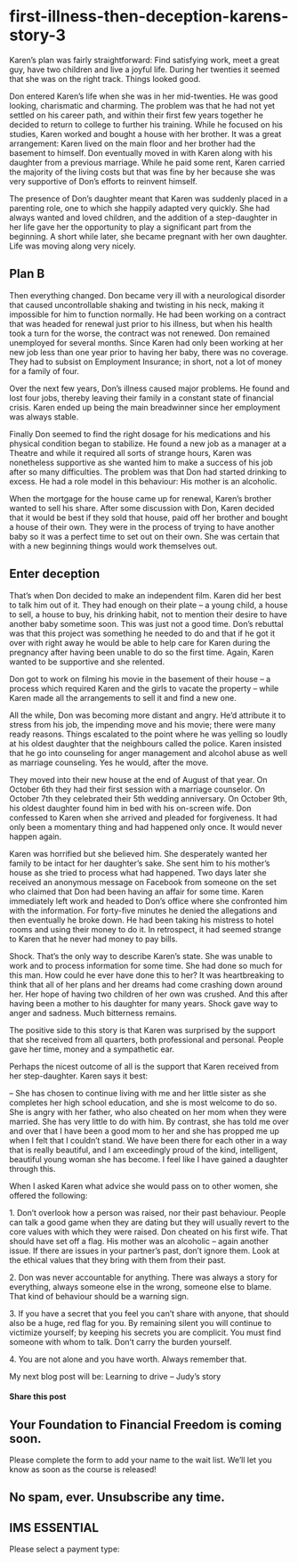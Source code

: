 # first-illness-then-deception-karens-story-3
Karen’s plan was fairly straightforward: Find satisfying work, meet a great guy, have two children and live a joyful life. During her twenties it seemed that she was on the right track. Things looked good.

Don entered Karen’s life when she was in her mid-twenties. He was good looking, charismatic and charming. The problem was that he had not yet settled on his career path, and within their first few years together he decided to return to college to further his training. While he focused on his studies, Karen worked and bought a house with her brother. It was a great arrangement: Karen lived on the main floor and her brother had the basement to himself. Don eventually moved in with Karen along with his daughter from a previous marriage. While he paid some rent, Karen carried the majority of the living costs but that was fine by her because she was very supportive of Don’s efforts to reinvent himself.

The presence of Don’s daughter meant that Karen was suddenly placed in a parenting role, one to which she happily adapted very quickly. She had always wanted and loved children, and the addition of a step-daughter in her life gave her the opportunity to play a significant part from the beginning. A short while later, she became pregnant with her own daughter. Life was moving along very nicely.

## Plan B

Then everything changed. Don became very ill with a neurological disorder that caused uncontrollable shaking and twisting in his neck, making it impossible for him to function normally. He had been working on a contract that was headed for renewal just prior to his illness, but when his health took a turn for the worse, the contract was not renewed. Don remained unemployed for several months. Since Karen had only been working at her new job less than one year prior to having her baby, there was no coverage. They had to subsist on Employment Insurance; in short, not a lot of money for a family of four.

Over the next few years, Don’s illness caused major problems. He found and lost four jobs, thereby leaving their family in a constant state of financial crisis. Karen ended up being the main breadwinner since her employment was always stable.

Finally Don seemed to find the right dosage for his medications and his physical condition began to stabilize. He found a new job as a manager at a Theatre and while it required all sorts of strange hours, Karen was nonetheless supportive as she wanted him to make a success of his job after so many difficulties. The problem was that Don had started drinking to excess. He had a role model in this behaviour: His mother is an alcoholic.

When the mortgage for the house came up for renewal, Karen’s brother wanted to sell his share. After some discussion with Don, Karen decided that it would be best if they sold that house, paid off her brother and bought a house of their own. They were in the process of trying to have another baby so it was a perfect time to set out on their own. She was certain that with a new beginning things would work themselves out.

## Enter deception

That’s when Don decided to make an independent film. Karen did her best to talk him out of it. They had enough on their plate – a young child, a house to sell, a house to buy, his drinking habit, not to mention their desire to have another baby sometime soon. This was just not a good time. Don’s rebuttal was that this project was something he needed to do and that if he got it over with right away he would be able to help care for Karen during the pregnancy after having been unable to do so the first time. Again, Karen wanted to be supportive and she relented.

Don got to work on filming his movie in the basement of their house – a process which required Karen and the girls to vacate the property – while Karen made all the arrangements to sell it and find a new one.

All the while, Don was becoming more distant and angry. He’d attribute it to stress from his job, the impending move and his movie; there were many ready reasons. Things escalated to the point where he was yelling so loudly at his oldest daughter that the neighbours called the police. Karen insisted that he go into counseling for anger management and alcohol abuse as well as marriage counseling. Yes he would, after the move.

They moved into their new house at the end of August of that year. On October 6th they had their first session with a marriage counselor. On October 7th they celebrated their 5th wedding anniversary. On October 9th, his oldest daughter found him in bed with his on-screen wife. Don confessed to Karen when she arrived and pleaded for forgiveness. It had only been a momentary thing and had happened only once. It would never happen again.

Karen was horrified but she believed him. She desperately wanted her family to be intact for her daughter’s sake. She sent him to his mother’s house as she tried to process what had happened. Two days later she received an anonymous message on Facebook from someone on the set who claimed that Don had been having an affair for some time. Karen immediately left work and headed to Don’s office where she confronted him with the information. For forty-five minutes he denied the allegations and then eventually he broke down. He had been taking his mistress to hotel rooms and using their money to do it. In retrospect, it had seemed strange to Karen that he never had money to pay bills.

Shock. That’s the only way to describe Karen’s state. She was unable to work and to process information for some time. She had done so much for this man. How could he ever have done this to her? It was heartbreaking to think that all of her plans and her dreams had come crashing down around her. Her hope of having two children of her own was crushed. And this after having been a mother to his daughter for many years. Shock gave way to anger and sadness. Much bitterness remains.

The positive side to this story is that Karen was surprised by the support that she received from all quarters, both professional and personal. People gave her time, money and a sympathetic ear.

Perhaps the nicest outcome of all is the support that Karen received from her step-daughter. Karen says it best:

– She has chosen to continue living with me and her little sister as she completes her high school education, and she is most welcome to do so. She is angry with her father, who also cheated on her mom when they were married. She has very little to do with him. By contrast, she has told me over and over that I have been a good mom to her and she has propped me up when I felt that I couldn’t stand. We have been there for each other in a way that is really beautiful, and I am exceedingly proud of the kind, intelligent, beautiful young woman she has become. I feel like I have gained a daughter through this.

When I asked Karen what advice she would pass on to other women, she offered the following:

1\. Don’t overlook how a person was raised, nor their past behaviour. People can talk a good game when they are dating but they will usually revert to the core values with which they were raised. Don cheated on his first wife. That should have set off a flag. His mother was an alcoholic – again another issue. If there are issues in your partner’s past, don’t ignore them. Look at the ethical values that they bring with them from their past.

2\. Don was never accountable for anything. There was always a story for everything, always someone else in the wrong, someone else to blame. That kind of behaviour should be a warning sign.

3\. If you have a secret that you feel you can’t share with anyone, that should also be a huge, red flag for you. By remaining silent you will continue to victimize yourself; by keeping his secrets you are complicit. You must find someone with whom to talk. Don’t carry the burden yourself.

4\. You are not alone and you have worth. Always remember that.

My next blog post will be: Learning to drive – Judy’s story

#### Share this post

## Your Foundation to Financial Freedom is coming soon.

Please complete the form to add your name to the wait list. We’ll let you know as soon as the course is released!

## No spam, ever. Unsubscribe any time.

## IMS ESSENTIAL

Please select a payment type: